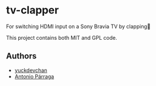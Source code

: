 # tv-clapper
For switching HDMI input on a Sony Bravia TV by clapping👏

This project contains both MIT and GPL code.

## Authors
- [yuckdevchan](https://github.com/yuckdevchan)
- [Antonio Párraga](https://github.com/antonioparraga)
